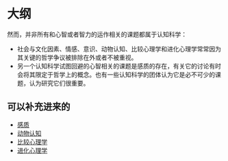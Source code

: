
# 大纲


然而，并非所有和心智或者智力的运作相关的课题都属于认知科学：

- 社会与文化因素、情感、意识、动物认知、比较心理学和进化心理学常常因为其关键的哲学争议被排除在外或者不被重视。
- 另一个认知科学试图回避的心智相关的课题是感质的存在，有关它的讨论有时会将其限定于哲学上的概念。也有一些认知科学的团体认为它是必不可少的课题，认为研究它们很重要。


## 可以补充进来的

- [感质](https://zh.wikipedia.org/wiki/%E6%84%9F%E8%B4%A8)
- [动物认知](https://zh.wikipedia.org/wiki/%E5%8B%95%E7%89%A9%E8%AA%8D%E7%9F%A5)
- [比较心理学](https://zh.wikipedia.org/wiki/%E6%AF%94%E8%BC%83%E5%BF%83%E7%90%86%E5%AD%B8)
- [进化心理学](https://zh.wikipedia.org/wiki/%E9%80%B2%E5%8C%96%E5%BF%83%E7%90%86%E5%AD%B8)
